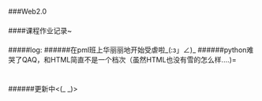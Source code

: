 ###Web2.0
####
####课程作业记录~
####
#####log:
######在pml班上华丽丽地开始受虐啦_(:з」∠)_
######python难哭了QAQ，和HTML简直不是一个档次（虽然HTML也没有雪的怎么样....)=
#
######更新中<(_ _)>
